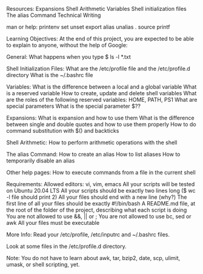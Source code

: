 Resources:
Expansions
Shell Arithmetic
Variables
Shell initialization files
The alias Command
Technical Writing

man or help:
printenv
set
unset
export
alias
unalias
.
source
printf

Learning Objectives:
At the end of this project, you are expected to be able to explain to anyone, without the help of Google:

General:
What happens when you type $ ls -l *.txt

Shell Initialization Files:
What are the /etc/profile file and the /etc/profile.d directory
What is the ~/.bashrc file

Variables:
What is the difference between a local and a global variable
What is a reserved variable
How to create, update and delete shell variables
What are the roles of the following reserved variables: HOME, PATH, PS1
What are special parameters
What is the special parameter $??

Expansions:
What is expansion and how to use them
What is the difference between single and double quotes and how to use them properly
How to do command substitution with $() and backticks

Shell Arithmetic:
How to perform arithmetic operations with the shell

The alias Command:
How to create an alias
How to list aliases
How to temporarily disable an alias

Other help pages:
How to execute commands from a file in the current shell

Requirements:
Allowed editors: vi, vim, emacs
All your scripts will be tested on Ubuntu 20.04 LTS
All your scripts should be exactly two lines long ($ wc -l file should print 2)
All your files should end with a new line (why?)
The first line of all your files should be exactly #!/bin/bash
A README.md file, at the root of the folder of the project, describing what each script is doing
You are not allowed to use &&, || or ;
You are not allowed to use bc, sed or awk
All your files must be executable

More Info:
Read your /etc/profile, /etc/inputrc and ~/.bashrc files.

Look at some files in the /etc/profile.d directory.

Note: You do not have to learn about awk, tar, bzip2, date, scp, ulimit, umask, or shell scripting, yet.
